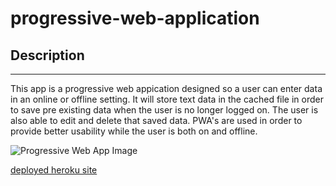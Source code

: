 # progressive-web-application

## Description
---
This app is a progressive web appication designed so a user can enter data in an online or offline setting. It will store text data in the cached file in order to save pre existing data when the user is no longer logged on. The user is also able to edit and delete that saved data. PWA's are used in order to provide better usability while the user is both on and offline.

![Progressive Web App Image](./public/images/comments.png)

[deployed heroku site](https://pure-crag-52361.herokuapp.com/)